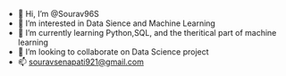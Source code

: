 - 👋 Hi, I’m @Sourav96S
- 👀 I’m interested in Data Sience and Machine Learning
- 🌱 I’m currently learning Python,SQL, and the theritical part of machine learning
- 💞️ I’m looking to collaborate on Data Science project
- 📫 souravsenapati921@gmail.com

<!---
Sourav96S/Sourav96S is a ✨ special ✨ repository because its `README.md` (this file) appears on your GitHub profile.
You can click the Preview link to take a look at your changes.
--->
